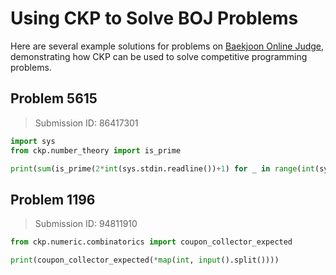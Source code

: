 # Using CKP to Solve BOJ Problems

Here are several example solutions for problems on [Baekjoon Online Judge](https://www.acmicpc.net/), demonstrating how CKP can be used to solve competitive programming problems.

## Problem 5615

> Submission ID: 86417301

```py
import sys
from ckp.number_theory import is_prime

print(sum(is_prime(2*int(sys.stdin.readline())+1) for _ in range(int(sys.stdin.readline()))))
```

## Problem 1196

> Submission ID: 94811910

```py
from ckp.numeric.combinatorics import coupon_collector_expected

print(coupon_collector_expected(*map(int, input().split())))
```